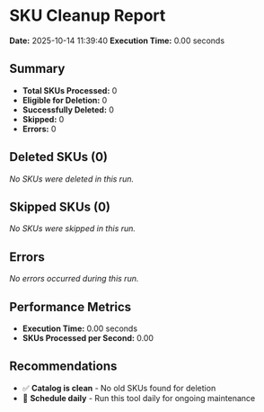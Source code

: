 # SKU Cleanup Report
**Date:** 2025-10-14 11:39:40
    **Execution Time:** 0.00 seconds

## Summary
- **Total SKUs Processed:** 0
- **Eligible for Deletion:** 0
- **Successfully Deleted:** 0
- **Skipped:** 0
- **Errors:** 0

## Deleted SKUs (0)

_No SKUs were deleted in this run._

## Skipped SKUs (0)

_No SKUs were skipped in this run._

## Errors
_No errors occurred during this run._

## Performance Metrics

- **Execution Time:** 0.00 seconds
- **SKUs Processed per Second:** 0.00

## Recommendations

- ✅ **Catalog is clean** - No old SKUs found for deletion
- 📅 **Schedule daily** - Run this tool daily for ongoing maintenance
